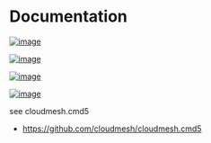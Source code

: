 Documentation
=============


[![image](https://img.shields.io/travis/TankerHQ/cloudmesh-diagram.svg?branch=main)](https://travis-ci.org/TankerHQ/cloudmesn-diagram)

[![image](https://img.shields.io/pypi/pyversions/cloudmesh-diagram.svg)](https://pypi.org/project/cloudmesh-diagram)

[![image](https://img.shields.io/pypi/v/cloudmesh-diagram.svg)](https://pypi.org/project/cloudmesh-diagram/)

[![image](https://img.shields.io/github/license/TankerHQ/python-cloudmesh-diagram.svg)](https://github.com/TankerHQ/python-cloudmesh-diagram/blob/main/LICENSE)

see cloudmesh.cmd5

* https://github.com/cloudmesh/cloudmesh.cmd5
